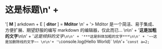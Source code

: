 # 这是标题\n' +
'[ **M** ] arkdown + E [ **ditor** ] = **Mditor**  \n' +
'> Mditor 是一个简洁、易于集成、方便扩展、期望舒服的编写 markdown 的编辑器，仅此而已... \n\n' +
  '**这是加粗的文字**\n\n' +
'*这是倾斜的文字*`\n\n' +
'***这是斜体加粗的文字***\n\n' +
'~~这是加删除线的文字~~ \n\n'+
'\`console.log(Hello World)\` \n\n'+
'```const a=2; ```